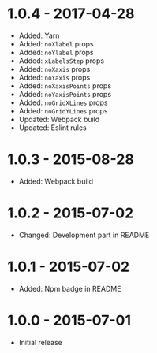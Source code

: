 # 1.0.4 - 2017-04-28

* Added: Yarn
* Added: `noXlabel` props
* Added: `noYlabel` props
* Added: `xLabelsStep` props
* Added: `noXaxis` props
* Added: `noYaxis` props
* Added: `noXaxisPoints` props
* Added: `noYaxisPoints` props
* Added: `noGridXLines` props
* Added: `noGridYLines` props
* Updated: Webpack build
* Updated: Eslint rules

# 1.0.3 - 2015-08-28

* Added: Webpack build

# 1.0.2 - 2015-07-02

* Changed: Development part in README

# 1.0.1 - 2015-07-02

* Added: Npm badge in README

# 1.0.0 - 2015-07-01

* Initial release
